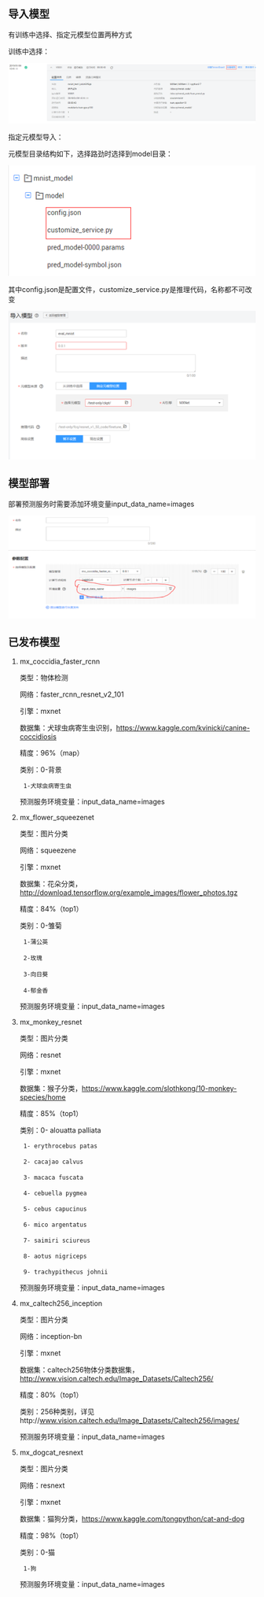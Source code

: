 ## 导入模型
有训练中选择、指定元模型位置两种方式

训练中选择：

![](./images/导入参数2.png)

指定元模型导入：

元模型目录结构如下，选择路劲时选择到model目录：

![](./images/upload.png)

其中config.json是配置文件，customize_service.py是推理代码，名称都不可改变

![](./images/导入参数.png)

## 模型部署
部署预测服务时需要添加环境变量input_data_name=images

![](./images/部署模型.png)

## 已发布模型

1. mx_coccidia_faster_rcnn		

   类型：物体检测
   
   网络：faster_rcnn_resnet_v2_101
   
   引擎：mxnet
   
   数据集：犬球虫病寄生虫识别，https://www.kaggle.com/kvinicki/canine-coccidiosis
   
   精度：96%（map）
   
   类别：0-背景 
   
        1-犬球虫病寄生虫
   
   预测服务环境变量：input_data_name=images

2. mx_flower_squeezenet	

   类型：图片分类
   
   网络：squeezene
   
   引擎：mxnet 
   
   数据集：花朵分类，http://download.tensorflow.org/example_images/flower_photos.tgz 
   
   精度：84%（top1）
   
   类别：0-雏菊
   
        1-蒲公英
        
        2-玫瑰
        
        3-向日葵
        
        4-郁金香
   
   预测服务环境变量：input_data_name=images

3. mx_monkey_resnet

   类型：图片分类 
   
   网络：resnet 
   
   引擎：mxnet 
   
   数据集：猴子分类，https://www.kaggle.com/slothkong/10-monkey-species/home 
   
   精度：85%（top1）
   
   类别：0- alouatta palliata 
   
        1- erythrocebus patas
        
        2- cacajao calvus
        
        3- macaca fuscata
        
        4- cebuella pygmea
        
        5- cebus capucinus
        
        6- mico argentatus
        
        7- saimiri sciureus
        
        8- aotus nigriceps
        
        9- trachypithecus johnii
   
   预测服务环境变量：input_data_name=images

4. mx_caltech256_inception

   类型：图片分类 

   网络：inception-bn 

   引擎：mxnet 

   数据集：caltech256物体分类数据集，http://www.vision.caltech.edu/Image_Datasets/Caltech256/ 

   精度：80%（top1）

   类别：256种类别，详见http://www.vision.caltech.edu/Image_Datasets/Caltech256/images/

   预测服务环境变量：input_data_name=images


5. mx_dogcat_resnext

   类型：图片分类 

   网络：resnext 

   引擎：mxnet 

   数据集：猫狗分类，https://www.kaggle.com/tongpython/cat-and-dog

   精度：98%（top1）

   类别：0-猫 
   
        1-狗

   预测服务环境变量：input_data_name=images
